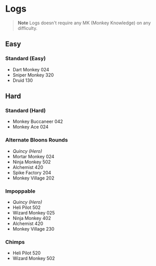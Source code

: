 # Logs
> **Note**
> Logs doesn't require any MK (Monkey Knowledge) on any difficulty.

## Easy
### Standard (Easy)
- Dart Monkey 024
- Sniper Monkey 320
- Druid 130

## Hard
### Standard (Hard)
- Monkey Buccaneer 042
- Monkey Ace 024

### Alternate Bloons Rounds
- _Quincy (Hero)_
- Mortar Monkey 024
- Ninja Monkey 502
- Alchemist 420
- Spike Factory 204
- Monkey Village 202

### Impoppable
- _Quincy (Hero)_
- Heli Pilot 502
- Wizard Monkey 025
- Ninja Monkey 402
- Alchemist 420
- Monkey Village 230

### Chimps
- Heli Pilot 520
- Wizard Monkey 502
